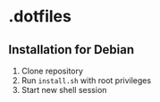 # .dotfiles

## Installation for Debian

1. Clone repository
2. Run `install.sh` with root privileges
3. Start new shell session
